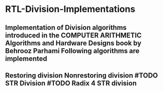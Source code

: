 # RTL-Division-Implementations
Implementation of Division algorithms introduced in the COMPUTER  ARITHMETIC  Algorithms and Hardware Designs book by Behrooz Parhami
Following algorithms are implemented
-
Restoring division
Nonrestoring division
#TODO STR Division
#TODO Radix 4 STR division
-
